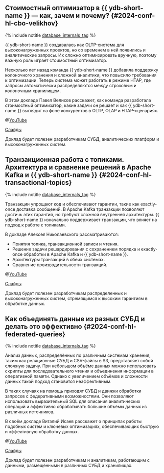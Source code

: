 ## Стоимостный оптимизатор в {{ ydb-short-name }} — как, зачем и почему? {#2024-conf-hl-cbo-velikhov}

{% include notitle [database_internals_tag](../../tags.md#database_internals) %}

{{ ydb-short-name }} создавалась как OLTP-система для высоконагруженных проектов, но со временем в ней появились и аналитические запросы. Их сложно оптимизировать вручную, поэтому важную роль играет стоимостный оптимизатор.

Несколько лет назад команда {{ ydb-short-name }} добавила поддержку колоночного хранения и сложной аналитики, что повысило требования к оптимизации. Теперь система может работать в режиме HTAP, где запросы автоматически распределяются между строковым и колоночным хранилищем.

В этом докладе Павел Велихов расскажет, как команда разработала стоимостный оптимизатор, какие задачи он решает и как {{ ydb-short-name }} выглядит на фоне конкурентов в OLTP, OLAP и HTAP-сценариях.

@[YouTube](https://www.youtube.com/watch?v=nyc3nmyQTvA)

[Слайды](https://presentations.ydb.tech/2024/ru/highload/cost-based-optimizer/presentation.pdf)

Доклад будет полезен разработчикам СУБД, аналитических платформ и высоконагруженных систем.

## Транзакционная работа с топиками. Архитектура и сравнение решений в Apache Kafka и {{ ydb-short-name }} {#2024-conf-hl-transactional-topics}

{% include notitle [database_internals_tag](../../tags.md#database_internals) %}

Транзакции упрощают код и обеспечивают гарантии, такие как exactly-once доставка сообщений. В Apache Kafka транзакции позволяют достичь этих гарантий, но требуют сложной внутренней архитектуры. {{ ydb-short-name }} изначально поддерживает транзакции, что влияет на подход к работе с топиками.

В докладе Алексея Николаевского рассматриваются:

- Понятия топика, транзакционной записи и чтения.
- Решение задачи решардирования с сохранением порядка и exactly-once обработки в Apache Kafka и {{ ydb-short-name }}.
- Архитектуры транзакций в обеих системах.
- Сравнение производительности транзакций.

@[YouTube](https://www.youtube.com/watch?v=EHpa3Zd8yGw)

[Слайды](https://presentations.ydb.tech/2024/ru/highload/transactional-topics/presentation.pdf)

Доклад будет полезен разработчикам распределенных и высоконагруженных систем, стремящимся к высоким гарантиям в обработке данных.

## Как объединять данные из разных СУБД и делать это эффективно {#2024-conf-hl-federated-queries}

{% include notitle [database_internals_tag](../../tags.md#overview) %}

Анализ данных, распределённых по различным системам хранения, таким как реляционные СУБД и CSV-файлы в S3, представляет собой сложную задачу. При небольшом объёме данных можно использовать скрипты для последовательного чтения и объединения информации в оперативной памяти. Однако с увеличением объёмов и сложности данных такой подход становится неэффективным.

В таких случаях на помощь приходят СУБД и движки обработки запросов с федеративными возможностями. Они позволяют использовать выразительный SQL для описания аналитических операций и эффективно обрабатывать большие объёмы данных из различных источников.

В своём докладе Виталий Исаев расскажет о принципах работы подобных систем и ключевых оптимизациях, обеспечивающих быструю и эффективную обработку данных.

@[YouTube](https://www.youtube.com/watch?v=OFoZDKv3Lrw)

[Слайды](https://presentations.ydb.tech/2024/ru/highload/federated-queries/presentation.pdf)

Доклад будет полезен разработчикам и аналитикам, работающим с данными, размещёнными в различных СУБД и хранилищах.
